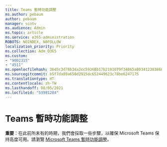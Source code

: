 ```yaml
---
title: Teams 暫時功能調整
ms.author: pebaum
author: pebaum
manager: scotv
ms.audience: Admin
ms.topic: article
ms.service: o365-administration
ROBOTS: NOINDEX, NOFOLLOW
localization_priority: Priority
ms.collection: Adm_O365
ms.custom:
- "9002315"
- "4511"
ms.openlocfilehash: 36d5c3d78b3da2cc59368b17b2101079f34865a80341238386041446fb972abe
ms.sourcegitcommit: b5f7da89a650d2915dc652449623c78be6247175
ms.translationtype: HT
ms.contentlocale: zh-TW
ms.lasthandoff: 08/05/2021
ms.locfileid: "53981284"
---
```

# <a name="teams-temporary-feature-adjustments"></a>Teams 暫時功能調整

**重要**：在此前所未有的時期，我們會採取一些步驟，以確保 Microsoft Teams 保持高度可用。請瀏覽 [Microsoft Teams 暫時功能調整](https://admin.microsoft.com/Adminportal/Home?source=applauncher#MessageCenter?id=MC206581)。

